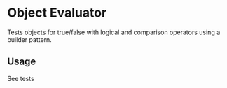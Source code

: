 # Object Evaluator
Tests objects for true/false with logical and comparison operators using a builder pattern.

## Usage
See tests